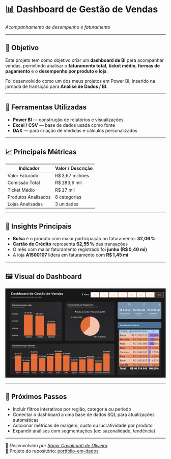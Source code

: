 # 📊 Dashboard de Gestão de Vendas  
_Acompanhamento de desempenho e faturamento_

---

## 🎯 Objetivo  
Este projeto tem como objetivo criar um **dashboard de BI** para acompanhar vendas, permitindo analisar o **faturamento total**, **ticket médio**, **formas de pagamento** e o **desempenho por produto e loja**.  

Foi desenvolvido como um dos meus projetos em Power BI, inserido na jornada de transição para **Análise de Dados / BI**.

---

## 🧰 Ferramentas Utilizadas  
- **Power BI** — construção de relatórios e visualizações  
- **Excel / CSV** — base de dados usada como fonte  
- **DAX** — para criação de medidas e cálculos personalizados  

---

## 📈 Principais Métricas  
| Indicador | Valor / Descrição |
|-----------|--------------------|
| Valor Faturado | R$ 3,67 milhões |
| Comissão Total | R$ 183,6 mil |
| Ticket Médio | R$ 17 mil |
| Produtos Analisados | 8 categorias |
| Lojas Analisadas | 3 unidades |

---

## 🔎 Insights Principais  
- **Bolsa** é o produto com maior participação no faturamento: **32,06 %**  
- **Cartão de Crédito** representa **62,55 %** das transações  
- O mês com maior faturamento registrado foi **junho (R$ 0,40 mi)**  
- A loja **A1500107** lidera em faturamento com **R$ 1,45 mi**

---

## 🖼️ Visual do Dashboard  
![Dashboard de Gestão de Vendas](https://raw.githubusercontent.com/DevSamirColiveira/portfolio-em-dados/main/Power%20BI/Dashboard_Gest%C3%A3o_de_Vendas/IMG%20-%20Dashboard_Gest%C3%A3o_de_Vendas.png)

---

## 🚀 Próximos Passos  
- Incluir filtros interativos por região, categoria ou período  
- Conectar o dashboard a uma base de dados SQL para atualizações automáticas  
- Adicionar métricas de margem, custo ou lucratividade por produto  
- Expandir análises com segmentações (ex: sazonalidade, tendência)

---

📅 _Desenvolvido por [Samir Cavalcanti de Oliveira](https://www.linkedin.com/in/samir-oliveira-dev/)_  
📂 Projeto do repositório: [portfolio-em-dados](https://github.com/DevSamirColiveira/portfolio-em-dados)
